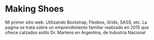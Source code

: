 # Making Shoes
Mi primer sitio web. Utilizando Bootstrap, Flexbox, Grids, SASS, etc. 
La pagina se trata sobre un emprendimiento familiar realizado en 2015 que ofrece calzados estilo Dr. Martens en Argentina, de Industria Nacional
